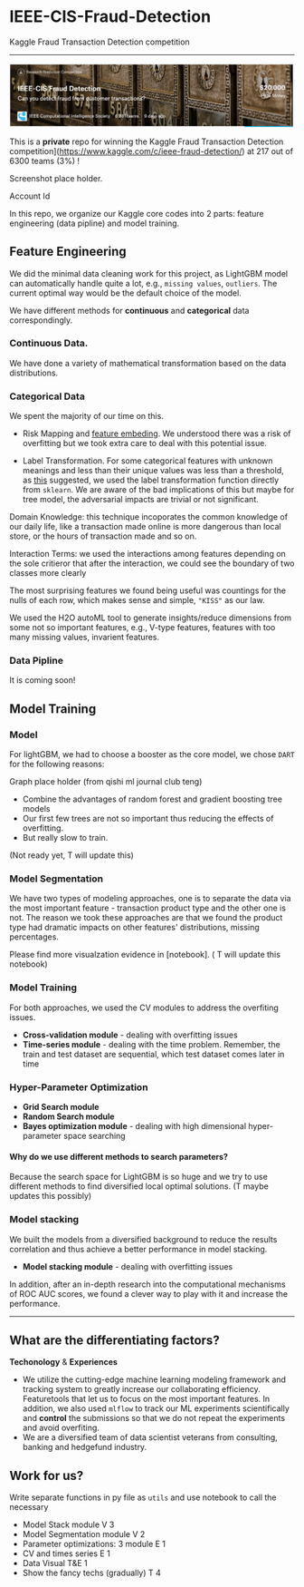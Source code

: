 # IEEE-CIS-Fraud-Detection
Kaggle Fraud Transaction Detection competition

---

![alt text](https://github.com/emisaycheese/IEEE-CIS-Fraud-Detection/blob/master/GIF/head.png)


This is a **private** repo for winning the Kaggle Fraud Transaction Detection competition](https://www.kaggle.com/c/ieee-fraud-detection/) at 217 out of 6300 teams (3%) !


Screenshot place holder.

Account Id


In this repo, we organize our Kaggle core codes into 2 parts: feature engineering (data pipline) and model training.

## Feature Engineering

We did the minimal data cleaning work for this project, as LightGBM model can automatically handle quite a lot, e.g., `missing values`, `outliers`. The current optimal way would be the default choice of the model.

We have different methods for **continuous** and **categorical** data correspondingly.

### Continuous Data. 
We have done a variety of mathematical transformation based on the data distributions.

### Categorical Data

We spent the majority of our time on this.

* Risk Mapping and [feature embeding](https://arxiv.org/abs/1604.06737). We understood there was a risk of overfitting but we took extra care to deal with this potential issue.

* Label Transformation. For some categorical features with unknown meanings and less than their unique values was less than a threshold, as [this](https://medium.com/data-design/visiting-categorical-features-and-encoding-in-decision-trees-53400fa65931) suggested, we used the label transformation function directly from `sklearn`. We are aware of the bad implications of this but maybe for tree model, the adversarial impacts are trivial or not significant.

Domain Knowledge: this technique incoporates the common knowledge of our daily life, like a transaction made online is more dangerous than local store, or the hours of transaction made and so on. 

Interaction Terms: we used the interactions among features depending on the sole critieror that after the interaction, we could see the boundary of two classes more clearly

The most surprising features we found being useful was countings for the nulls of each row, which makes sense and simple, `"KISS"` as our law.

We used the H2O autoML tool to generate insights/reduce dimensions from some not so important features, e.g., V-type features, features with too many missing values, invarient features.


### Data Pipline 

It is coming soon!


## Model Training



### Model

For lightGBM, we had to choose a booster as the core model, we chose `DART` for the following reasons:

Graph place holder (from qishi ml journal club teng)

* Combine the advantages of random forest and gradient boosting tree models
* Our first few trees are not so important thus reducing the effects of overfitting.
* But really slow to train. 

(Not ready yet, T will update this)

### Model Segmentation


We have two types of modeling approaches, one is to separate the data via the most important feature - transaction product type and the other one is not. The reason we took these approaches are that we found the product type had dramatic impacts on other features' distributions, missing percentages. 

Please find more visualzation evidence in [notebook]. ( T will update this notebook)

### Model Training


For both approaches, we used the CV modules to address the overfiting issues.

* **Cross-validation module** - dealing with overfitting issues
* **Time-series module** - dealing with the time problem. Remember, the train and test dataset are sequential, which test dataset comes later in time

### Hyper-Parameter Optimization
* **Grid Search module** 
* **Random Search module** 
* **Bayes optimization module** - dealing with high dimensional hyper-parameter space searching

#### Why do we use different methods to search parameters? 

Because the search space for LightGBM is so huge and we try to use different methods to find diversified local optimal solutions. (T maybe updates this possibly)


### Model stacking
We built the models from a diversified background to reduce the results correlation and thus achieve a better performance in model stacking.

* **Model stacking module** - dealing with overfitting issues


In addition, after an in-depth research into the computational mechanisms of ROC AUC scores, we found a clever way to play with it and increase the performance. 

---
## What are the differentiating factors?

**Techonology** & **Experiences**

* We utilize the cutting-edge machine learning modeling framework and tracking system to greatly increase our collaborating efficiency. Featuretools that let us to focus on the most important features. In addition, we also used `mlflow` to track our ML experiments scientifically and **control** the submissions so that we do not repeat the experiments and avoid overfiting. 
* We are a diversified team of data scientist veterans from consulting, banking and hedgefund industry.



## Work for us?
Write separate functions in py file as `utils` and use notebook to call the necessary

* Model Stack module V 3
* Model Segmentation module V 2
* Parameter optimizations: 3 module E 1
* CV and times series E 1
* Data Visual T&E 1
* Show the fancy techs (gradually) T 4
